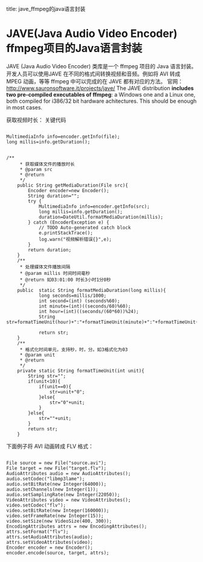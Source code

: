 title: jave_ffmpeg的java语言封装 

#  JAVE(Java Audio Video Encoder) ffmpeg项目的Java语言封装 
JAVE (Java Audio Video Encoder) 类库是一个 ffmpeg 项目的 Java 语言封装。开发人员可以使用JAVE 在不同的格式间转换视频和音频。例如将 AVI 转成 MPEG 动画，等等 ffmpeg 中可以完成的在 JAVE 都有对应的方法。
官网：http://www.sauronsoftware.it/projects/jave/
The JAVE distribution **includes two pre-compiled executables of ffmpeg**: a Windows one and a Linux one, both compiled for i386/32 bit hardware achitectures. This should be enough in most cases. 

获取视频时长：
关键代码
```

MultimediaInfo info=encoder.getInfo(file);
long millis=info.getDuration();

```
```

/**
	 * 获取媒体文件的播放时长
	 * @param src
	 * @return
	 */
	public String getMediaDuration(File src){
		Encoder encoder=new Encoder();
		String duration="";
		try {
			MultimediaInfo info=encoder.getInfo(src);
			long millis=info.getDuration();
			duration=DateUtil.formatMediaDuration(millis);
		} catch (EncoderException e) {
			// TODO Auto-generated catch block
			e.printStackTrace();
			log.warn("视频解析错误{}",e);
		}
		return duration;
	}
	/**
	 * 处理媒体文件播放间隔
	 * @param millis 时间时间毫秒
	 * @return 如03:01:00 时长3小时1分0秒
	 */
	public  static String formatMediaDuration(long millis){
			long seconds=millis/1000;
			int second=(int) (seconds%60);
			int minute=(int)((seconds/60)%60);
			int hour=(int)((seconds/(60*60))%24);
			String str=formatTimeUnit(hour)+":"+formatTimeUnit(minute)+":"+formatTimeUnit(second);
			
			return str;
	}
	/**
	 * 格式化时间单元，支持秒，时，分。如3格式化为03
	 * @param unit
	 * @return
	 */
	private static String formatTimeUnit(int unit){
		String str="";
		if(unit<10){
			if(unit==0){
				str=unit+"0";
			}else{
				str="0"+unit;
			}
		}else{
			str=""+unit;
		}
		return str;
	}

```
下面例子将 AVI 动画转成 FLV 格式：
```

File source = new File("source.avi");
File target = new File("target.flv");
AudioAttributes audio = new AudioAttributes();
audio.setCodec("libmp3lame");
audio.setBitRate(new Integer(64000));
audio.setChannels(new Integer(1));
audio.setSamplingRate(new Integer(22050));
VideoAttributes video = new VideoAttributes();
video.setCodec("flv");
video.setBitRate(new Integer(160000));
video.setFrameRate(new Integer(15));
video.setSize(new VideoSize(400, 300));
EncodingAttributes attrs = new EncodingAttributes();
attrs.setFormat("flv");
attrs.setAudioAttributes(audio);
attrs.setVideoAttributes(video);
Encoder encoder = new Encoder();
encoder.encode(source, target, attrs);

```